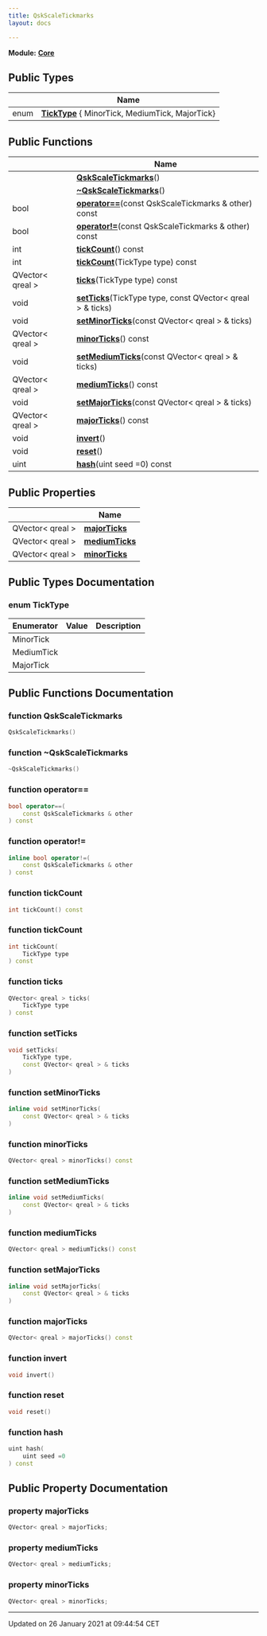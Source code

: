 ```yaml
---
title: QskScaleTickmarks
layout: docs

---
```



**Module:** **[Core](/docs/modules/group___core/)**



## Public Types

|                | Name           |
| -------------- | -------------- |
| enum| **[TickType](/docs/classes/class_qsk_scale_tickmarks/#enum-ticktype)** { MinorTick, MediumTick, MajorTick} |

## Public Functions

|                | Name           |
| -------------- | -------------- |
| | **[QskScaleTickmarks](/docs/classes/class_qsk_scale_tickmarks/#function-qskscaletickmarks)**() |
| | **[~QskScaleTickmarks](/docs/classes/class_qsk_scale_tickmarks/#function-~qskscaletickmarks)**() |
| bool | **[operator==](/docs/classes/class_qsk_scale_tickmarks/#function-operator==)**(const QskScaleTickmarks & other) const |
| bool | **[operator!=](/docs/classes/class_qsk_scale_tickmarks/#function-operator!=)**(const QskScaleTickmarks & other) const |
| int | **[tickCount](/docs/classes/class_qsk_scale_tickmarks/#function-tickcount)**() const |
| int | **[tickCount](/docs/classes/class_qsk_scale_tickmarks/#function-tickcount)**(TickType type) const |
| QVector< qreal > | **[ticks](/docs/classes/class_qsk_scale_tickmarks/#function-ticks)**(TickType type) const |
| void | **[setTicks](/docs/classes/class_qsk_scale_tickmarks/#function-setticks)**(TickType type, const QVector< qreal > & ticks) |
| void | **[setMinorTicks](/docs/classes/class_qsk_scale_tickmarks/#function-setminorticks)**(const QVector< qreal > & ticks) |
| QVector< qreal > | **[minorTicks](/docs/classes/class_qsk_scale_tickmarks/#function-minorticks)**() const |
| void | **[setMediumTicks](/docs/classes/class_qsk_scale_tickmarks/#function-setmediumticks)**(const QVector< qreal > & ticks) |
| QVector< qreal > | **[mediumTicks](/docs/classes/class_qsk_scale_tickmarks/#function-mediumticks)**() const |
| void | **[setMajorTicks](/docs/classes/class_qsk_scale_tickmarks/#function-setmajorticks)**(const QVector< qreal > & ticks) |
| QVector< qreal > | **[majorTicks](/docs/classes/class_qsk_scale_tickmarks/#function-majorticks)**() const |
| void | **[invert](/docs/classes/class_qsk_scale_tickmarks/#function-invert)**() |
| void | **[reset](/docs/classes/class_qsk_scale_tickmarks/#function-reset)**() |
| uint | **[hash](/docs/classes/class_qsk_scale_tickmarks/#function-hash)**(uint seed =0) const |

## Public Properties

|                | Name           |
| -------------- | -------------- |
| QVector< qreal > | **[majorTicks](/docs/classes/class_qsk_scale_tickmarks/#property-majorticks)**  |
| QVector< qreal > | **[mediumTicks](/docs/classes/class_qsk_scale_tickmarks/#property-mediumticks)**  |
| QVector< qreal > | **[minorTicks](/docs/classes/class_qsk_scale_tickmarks/#property-minorticks)**  |

## Public Types Documentation

### enum TickType

| Enumerator | Value | Description |
| ---------- | ----- | ----------- |
| MinorTick | |   |
| MediumTick | |   |
| MajorTick | |   |




## Public Functions Documentation

### function QskScaleTickmarks

```cpp
QskScaleTickmarks()
```


### function ~QskScaleTickmarks

```cpp
~QskScaleTickmarks()
```


### function operator==

```cpp
bool operator==(
    const QskScaleTickmarks & other
) const
```


### function operator!=

```cpp
inline bool operator!=(
    const QskScaleTickmarks & other
) const
```


### function tickCount

```cpp
int tickCount() const
```


### function tickCount

```cpp
int tickCount(
    TickType type
) const
```


### function ticks

```cpp
QVector< qreal > ticks(
    TickType type
) const
```


### function setTicks

```cpp
void setTicks(
    TickType type,
    const QVector< qreal > & ticks
)
```


### function setMinorTicks

```cpp
inline void setMinorTicks(
    const QVector< qreal > & ticks
)
```


### function minorTicks

```cpp
QVector< qreal > minorTicks() const
```


### function setMediumTicks

```cpp
inline void setMediumTicks(
    const QVector< qreal > & ticks
)
```


### function mediumTicks

```cpp
QVector< qreal > mediumTicks() const
```


### function setMajorTicks

```cpp
inline void setMajorTicks(
    const QVector< qreal > & ticks
)
```


### function majorTicks

```cpp
QVector< qreal > majorTicks() const
```


### function invert

```cpp
void invert()
```


### function reset

```cpp
void reset()
```


### function hash

```cpp
uint hash(
    uint seed =0
) const
```


## Public Property Documentation

### property majorTicks

```cpp
QVector< qreal > majorTicks;
```


### property mediumTicks

```cpp
QVector< qreal > mediumTicks;
```


### property minorTicks

```cpp
QVector< qreal > minorTicks;
```


-------------------------------

Updated on 26 January 2021 at 09:44:54 CET